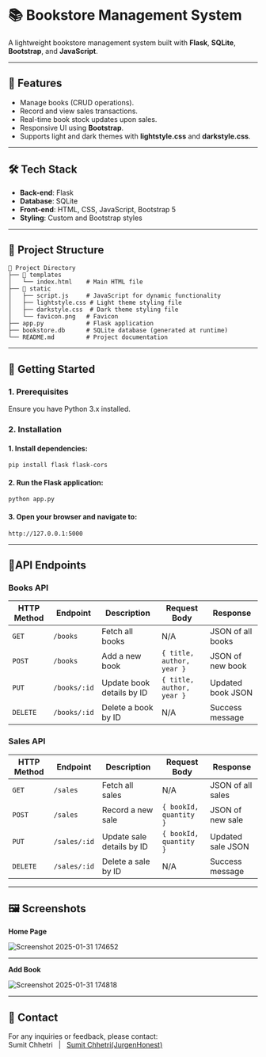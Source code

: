 # 📚 Bookstore Management System  

A lightweight bookstore management system built with **Flask**, **SQLite**, **Bootstrap**, and **JavaScript**.  

---

## 🚀 Features
- Manage books (CRUD operations).
- Record and view sales transactions.
- Real-time book stock updates upon sales.
- Responsive UI using **Bootstrap**.
- Supports light and dark themes with **lightstyle.css** and **darkstyle.css**.

---

## 🛠️ Tech Stack
- **Back-end**: Flask
- **Database**: SQLite
- **Front-end**: HTML, CSS, JavaScript, Bootstrap 5
- **Styling**: Custom and Bootstrap styles

---

## 📂 Project Structure  
```
📂 Project Directory
├── 📁 templates
│   └── index.html    # Main HTML file
├── 📁 static
│   ├── script.js     # JavaScript for dynamic functionality
│   ├── lightstyle.css # Light theme styling file
│   ├── darkstyle.css  # Dark theme styling file
│   └── favicon.png   # Favicon
├── app.py            # Flask application
├── bookstore.db      # SQLite database (generated at runtime)
└── README.md         # Project documentation
```
----

## 🚀 Getting Started
### 1. Prerequisites
Ensure you have Python 3.x installed.

### 2. Installation
#### 1. Install dependencies:
```
pip install flask flask-cors
```

#### 2. Run the Flask application:
```
python app.py
```
#### 3. Open your browser and navigate to:
```
http://127.0.0.1:5000
```
----

## 🔑API Endpoints

### Books API
| HTTP Method | Endpoint               | Description                     | Request Body             | Response          |
|-------------|------------------------|---------------------------------|--------------------------|-------------------|
| `GET`       | `/books`              | Fetch all books                | N/A                      | JSON of all books |
| `POST`      | `/books`              | Add a new book                 | `{ title, author, year }`| JSON of new book  |
| `PUT`       | `/books/:id`          | Update book details by ID      | `{ title, author, year }`| Updated book JSON |
| `DELETE`    | `/books/:id`          | Delete a book by ID            | N/A                      | Success message   |



### Sales API
| HTTP Method | Endpoint               | Description                     | Request Body             | Response          |
|-------------|------------------------|---------------------------------|--------------------------|-------------------|
| `GET`       | `/sales`              | Fetch all sales                | N/A                      | JSON of all sales |
| `POST`      | `/sales`              | Record a new sale              | `{ bookId, quantity }`   | JSON of new sale  |
| `PUT`       | `/sales/:id`          | Update sale details by ID      | `{ bookId, quantity }`   | Updated sale JSON |
| `DELETE`    | `/sales/:id`          | Delete a sale by ID            | N/A                      | Success message   |

------

## 🖼️ Screenshots
**Home Page**

![Screenshot 2025-01-31 174652](https://github.com/user-attachments/assets/3c241ece-5b06-4c3e-9a0e-6763fec7f4ff)

-----

**Add Book**

![Screenshot 2025-01-31 174818](https://github.com/user-attachments/assets/09ae10ad-cffc-40b6-96cf-ab516c64f2b1)

-----

## 📧 Contact
For any inquiries or feedback, please contact:<br>
Sumit Chhetri &nbsp; | &nbsp; [Sumit Chhetri(JurgenHonest)](https://github.com/JurgenHonest)

